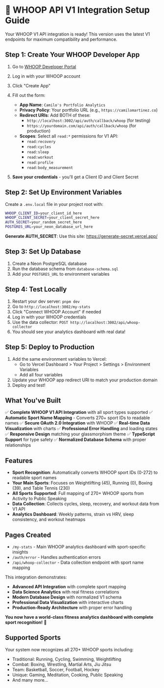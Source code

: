 # 🚀 WHOOP API V1 Integration Setup Guide

Your WHOOP V1 API integration is ready! This version uses the latest V1 endpoints for maximum compatibility and performance.

## Step 1: Create Your WHOOP Developer App

1. Go to [WHOOP Developer Portal](https://developer.whoop.com/)
2. Log in with your WHOOP account
3. Click "Create App"
4. Fill out the form:
   - **App Name**: `Camilo's Portfolio Analytics`
   - **Privacy Policy**: Your portfolio URL (e.g., `https://camilomartinez.co`)
   - **Redirect URIs**: Add BOTH of these:
     - `http://localhost:3002/api/auth/callback/whoop` (for testing)
     - `https://yourdomain.com/api/auth/callback/whoop` (for production)
   - **Scopes**: Select all `read:*` permissions for V1 API:
     - `read:recovery`
     - `read:cycles`
     - `read:sleep`
     - `read:workout`
     - `read:profile`
     - `read:body_measurement`

5. **Save your credentials** - you'll get a Client ID and Client Secret

## Step 2: Set Up Environment Variables

Create a `.env.local` file in your project root with:

```bash
WHOOP_CLIENT_ID=your_client_id_here
WHOOP_CLIENT_SECRET=your_client_secret_here
AUTH_SECRET=your_random_secret_here
POSTGRES_URL=your_neon_database_url_here
```

**Generate AUTH_SECRET**: Use this site: https://generate-secret.vercel.app/

## Step 3: Set Up Database

1. Create a Neon PostgreSQL database
2. Run the database schema from `database-schema.sql`
3. Add your `POSTGRES_URL` to environment variables

## Step 4: Test Locally

1. Restart your dev server: `pnpm dev`
2. Go to `http://localhost:3002/my-stats`
3. Click "Connect WHOOP Account" if needed
4. Log in with your WHOOP credentials
5. Use the data collector: `POST http://localhost:3002/api/whoop-collector`
6. You should see your analytics dashboard with real data!

## Step 5: Deploy to Production

1. Add the same environment variables to Vercel:
   - Go to Vercel Dashboard > Your Project > Settings > Environment Variables
   - Add all four variables
2. Update your WHOOP app redirect URI to match your production domain
3. Deploy and test!

## What You've Built

✅ **Complete WHOOP V1 API Integration** with all sport types supported
✅ **Automatic Sport Name Mapping** - Converts 270+ sport IDs to readable names
✅ **Secure OAuth 2.0 Integration** with WHOOP
✅ **Real-time Data Visualization** with charts
✅ **Professional Error Handling** and loading states
✅ **Responsive Design** matching your glassmorphism theme
✅ **TypeScript Support** for type safety
✅ **Normalized Database Schema** with proper relationships

## Features

- **Sport Recognition**: Automatically converts WHOOP sport IDs (0-272) to readable sport names
- **Your Main Sports**: Focuses on Weightlifting (45), Running (0), Boxing (39), and Table Tennis (230)
- **All Sports Supported**: Full mapping of 270+ WHOOP sports from Activity to Public Speaking
- **Data Collection**: Collects cycles, sleep, recovery, and workout data from V1 API
- **Analytics Dashboard**: Weekly patterns, strain vs HRV, sleep consistency, and workout heatmaps

## Pages Created

- `/my-stats` - Main WHOOP analytics dashboard with sport-specific insights
- `/auth/error` - Handles authentication errors
- `/api/whoop-collector` - Data collection endpoint with sport name mapping

This integration demonstrates:
- **Advanced API Integration** with complete sport mapping
- **Data Science Analytics** with real fitness correlations
- **Modern Database Design** with normalized V1 schema
- **Professional Data Visualization** with interactive charts
- **Production-Ready Architecture** with proper error handling

**You now have a world-class fitness analytics dashboard with complete sport recognition!** 🎉

## Supported Sports

Your system now recognizes all 270+ WHOOP sports including:
- Traditional: Running, Cycling, Swimming, Weightlifting
- Combat: Boxing, Wrestling, Martial Arts, Jiu Jitsu
- Team: Basketball, Soccer, Football, Hockey
- Unique: Gaming, Meditation, Cooking, Public Speaking
- And many more...
